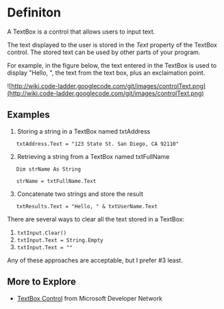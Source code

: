 # Definiton #

A TextBox is a control that allows users to input text.

The text displayed to the user is stored in the _Text_ property of the TextBox control.
The stored text can be used by other parts of your program.

For example, in the figure below, the text entered in the TextBox
is used to display "Hello, ", the text from the text box, plus an exclaimation point.

![http://wiki.code-ladder.googlecode.com/git/images/controlText.png](http://wiki.code-ladder.googlecode.com/git/images/controlText.png)

## Examples ##

  1. Storing a string in a TextBox named txtAddress
```vb.net
   txtAddress.Text = "123 State St. San Diego, CA 92110"
```
  2. Retrieving a string from a TextBox named txtFullName
```vb.net
   Dim strName As String
   
   strName = txtFullName.Text
```
  3. Concatenate two strings and store the result
```vb.net
   txtResults.Text = "Hello, " & txtUserName.Text
```

There are several ways to clear all the text stored in a TextBox:
  1. `txtInput.Clear() `
  1. `txtInput.Text = String.Empty`
  1. `txtInput.Text = ""`

Any of these approaches are acceptable, but I prefer #3 least.



## More to Explore ##
  * [TextBox Control](https://msdn.microsoft.com/en-us/library/sbxka1kb.aspx) from Microsoft Developer Network



